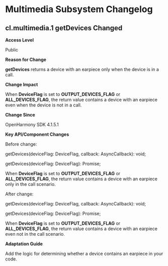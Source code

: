 # Multimedia Subsystem Changelog

## cl.multimedia.1 getDevices Changed

**Access Level**

Public

**Reason for Change**

**getDevices** returns a device with an earpiece only when the device is in a call.

**Change Impact**

When **DeviceFlag** is set to **OUTPUT_DEVICES_FLAG** or **ALL_DEVICES_FLAG**, the return value contains a device with an earpiece even when the device is not in a call.

**Change Since**

OpenHarmony SDK 4.1.5.1

**Key API/Component Changes**

Before change:

getDevices(deviceFlag: DeviceFlag, callback: AsyncCallback<AudioDeviceDescriptors>): void;

getDevices(deviceFlag: DeviceFlag): Promise<AudioDeviceDescriptors>;

When **DeviceFlag** is set to **OUTPUT_DEVICES_FLAG** or **ALL_DEVICES_FLAG**, the return value contains a device with an earpiece only in the call scenario.

After change:

getDevices(deviceFlag: DeviceFlag, callback: AsyncCallback<AudioDeviceDescriptors>): void;

getDevices(deviceFlag: DeviceFlag): Promise<AudioDeviceDescriptors>;

When **DeviceFlag** is set to **OUTPUT_DEVICES_FLAG** or **ALL_DEVICES_FLAG**, the return value contains a device with an earpiece even not in the call scenario.

**Adaptation Guide**

Add the logic for determining whether a device contains an earpiece in your code.
